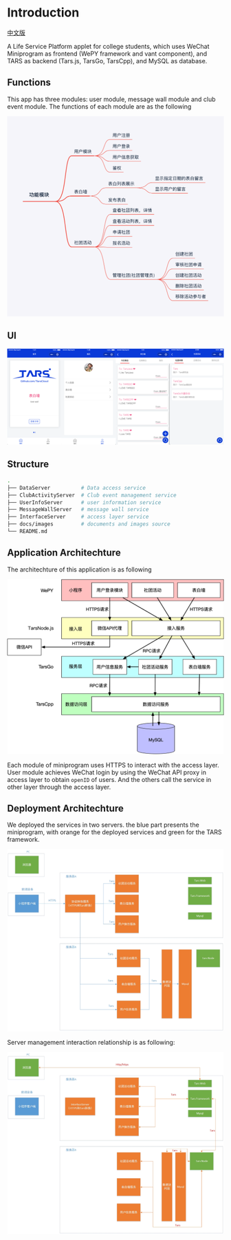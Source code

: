 # <a id="introduction"></a> Introduction

[中文版](/docs/Introduction.md)

A Life Service Platform applet for college students, which uses WeChat Miniprogram as frontend (WePY framework and vant component), and TARS as backend (Tars.js, TarsGo, TarsCpp), and MySQL as database.

## <a id="introduction-function"></a> Functions

This app has three modules: user module, message wall module and club event module. The functions of each module are as the following

![](/docs/images/IntroductionFunction.png)
<!-- <img width="500" src="https://github.com/ETZhangSX/LifeService/blob/master/docs/images/IntroductionFunction.png?raw=true"> -->

## <a id="ui"></a> UI

![](/docs/images/IntroductionUI.png)

## <a id="introduction-structure"></a> Structure

```sh
.
├── DataServer          # Data access service
├── ClubActivityServer  # Club event management service
├── UserInfoServer      # user information service
├── MessageWallServer   # message wall service
├── InterfaceServer     # access layer service
├── docs/images         # documents and images source
└── README.md
```

## <a id="introduction-logic-architecture"></a> Application Architechture

The architechture of this application is as following

![image](/docs/images/logicArchitecture.png)

Each module of miniprogram uses HTTPS to interact with the access layer. User module achieves WeChat login by using the WeChat API proxy in access layer to obtain `openID` of users. And the others call the service in other layer through the access layer.

## <a id="introduction-deploy-architecture"></a> Deployment Architechture

We deployed the services in two servers. the blue part presents the miniprogram, with orange for the deployed services and green for the TARS framework.

![image](/docs/images/DataArchitecture.jpg)

Server management interaction relationship is as following:

![image](/docs/images/ManagementArchitecture.jpg)
